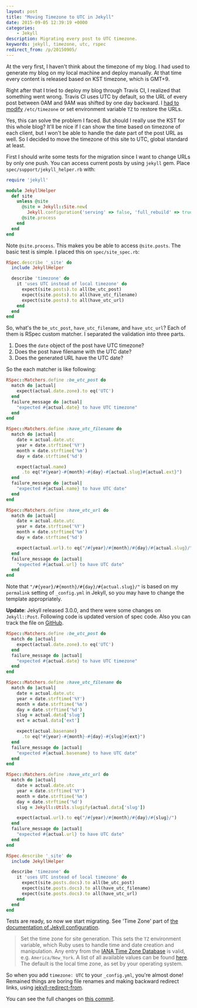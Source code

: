 ```yaml
---
layout: post
title: "Moving Timezone to UTC in Jekyll"
date: 2015-09-05 12:39:19 +0000
categories:
    - Jekyll
description: Migrating every post to UTC timezone.
keywords: jekyll, timezone, utc, rspec
redirect_from: /p/20150905/
---
```


At the very first, I haven't think about the timezone of my blog. I had used to
generate my blog on my local machine and deploy manually. At that time every
content is released based on KST timezone, which is GMT+9.

Right after that I tried to deploy my blog through Travis CI, I realized that
something went wrong. Travis CI uses UTC by default, so the URL of every post
between 0AM and 9AM was shifted by one day backward. I
[had to modify](https://github.com/yous/yous.be/commit/0bd96e27320a82c9fee0d1413c744300d1e1af08)
`/etc/timezone` or set environment variable `TZ` to restore the URLs.

Yes, this can solve the problem I faced. But should I really use the KST for
this whole blog? It'll be nice if I can show the time based on timezone of each
client, but I won't be able to handle the date part of the post URL as well. So
I decided to move the timezone of this site to UTC, global standard at least.

<!-- more -->

First I should write some tests for the migration since I want to change URLs by
only one push. You can access current posts by using `jekyll` gem. Place
`spec/support/jekyll_helper.rb` with:

``` ruby
require 'jekyll'

module JekyllHelper
  def site
    unless @site
      @site = Jekyll::Site.new(
        Jekyll.configuration('serving' => false, 'full_rebuild' => true))
      @site.process
    end
  end
end
```

Note `@site.process`. This makes you be able to access `@site.posts`. The basic
test is simple. I placed this on `spec/site_spec.rb`:

``` ruby
RSpec.describe '_site' do
  include JekyllHelper

  describe 'timezone' do
    it 'uses UTC instead of local timezone' do
      expect(site.posts).to all(be_utc_post)
      expect(site.posts).to all(have_utc_filename)
      expect(site.posts).to all(have_utc_url)
    end
  end
end
```

So, what's the `be_utc_post`, `have_utc_filename`, and `have_utc_url`? Each of
them is RSpec custom matcher. I separated the validation into three parts.

1. Does the `date` object of the post have UTC timezone?
2. Does the post have filename with the UTC date?
3. Does the generated URL have the UTC date?

So the each matcher is like following:

``` ruby
RSpec::Matchers.define :be_utc_post do
  match do |actual|
    expect(actual.date.zone).to eq('UTC')
  end
  failure_message do |actual|
    "expected #{actual.date} to have UTC timezone"
  end
end

RSpec::Matchers.define :have_utc_filename do
  match do |actual|
    date = actual.date.utc
    year = date.strftime('%Y')
    month = date.strftime('%m')
    day = date.strftime('%d')

    expect(actual.name)
      .to eq("#{year}-#{month}-#{day}-#{actual.slug}#{actual.ext}")
  end
  failure_message do |actual|
    "expected #{actual.name} to have UTC date"
  end
end

RSpec::Matchers.define :have_utc_url do
  match do |actual|
    date = actual.date.utc
    year = date.strftime('%Y')
    month = date.strftime('%m')
    day = date.strftime('%d')

    expect(actual.url).to eq("/#{year}/#{month}/#{day}/#{actual.slug}/")
  end
  failure_message do |actual|
    "expected #{actual.url} to have UTC date"
  end
end
```

Note that `"/#{year}/#{month}/#{day}/#{actual.slug}/"` is based on my
`permalink` setting of `_config.yml` in Jekyll, so you may have to change the
template appropriately.

**Update**: Jekyll released 3.0.0, and there were some changes on
`Jekyll::Post`. Following code is updated version of spec code. Also you can
track the file on
[GitHub](https://github.com/yous/yous.be/blob/source/spec/site_spec.rb).

``` ruby
RSpec::Matchers.define :be_utc_post do
  match do |actual|
    expect(actual.date.zone).to eq('UTC')
  end
  failure_message do |actual|
    "expected #{actual.date} to have UTC timezone"
  end
end

RSpec::Matchers.define :have_utc_filename do
  match do |actual|
    date = actual.date.utc
    year = date.strftime('%Y')
    month = date.strftime('%m')
    day = date.strftime('%d')
    slug = actual.data['slug']
    ext = actual.data['ext']

    expect(actual.basename)
      .to eq("#{year}-#{month}-#{day}-#{slug}#{ext}")
  end
  failure_message do |actual|
    "expected #{actual.basename} to have UTC date"
  end
end

RSpec::Matchers.define :have_utc_url do
  match do |actual|
    date = actual.date.utc
    year = date.strftime('%Y')
    month = date.strftime('%m')
    day = date.strftime('%d')
    slug = Jekyll::Utils.slugify(actual.data['slug'])

    expect(actual.url).to eq("/#{year}/#{month}/#{day}/#{slug}/")
  end
  failure_message do |actual|
    "expected #{actual.url} to have UTC date"
  end
end

RSpec.describe '_site' do
  include JekyllHelper

  describe 'timezone' do
    it 'uses UTC instead of local timezone' do
      expect(site.posts.docs).to all(be_utc_post)
      expect(site.posts.docs).to all(have_utc_filename)
      expect(site.posts.docs).to all(have_utc_url)
    end
  end
end
```

Tests are ready, so now we start migrating. See 'Time Zone' part of
[the documentation of Jekyll configuration](http://jekyllrb.com/docs/configuration/#global-configuration).

> Set the time zone for site generation. This sets the `TZ` environment
> variable, which Ruby uses to handle time and date creation and manipulation.
> Any entry from the [IANA Time Zone Database](http://en.wikipedia.org/wiki/Tz_database)
> is valid, e.g. `America/New_York`. A list of all available values can be found
> [here](http://en.wikipedia.org/wiki/List_of_tz_database_time_zones). The
> default is the local time zone, as set by your operating system.

So when you add `timezone: UTC` to your `_config.yml`, you're almost done!
Remained things are boring file renames and making backward redirect links,
using [jekyll-redirect-from](https://github.com/jekyll/jekyll-redirect-from).

You can see the full changes on
[this commit](https://github.com/yous/yous.be/commit/4aae28ea371af67cb099a249f2c4f7a5bb1be723).
